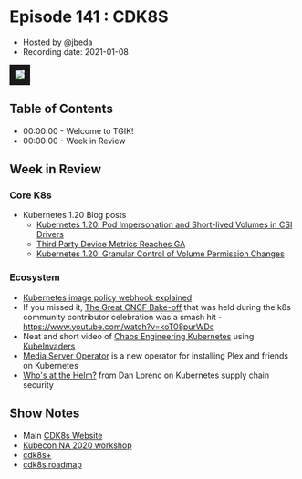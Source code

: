 # Episode 141 : CDK8S

- Hosted by @jbeda
- Recording date: 2021-01-08

<!--- Thumbnailed embed of the video, n8Xo_ghCIOSY is the video id from the youtube url --->

<a href="https://www.youtube.com/watch?v=gSjMYDBb5Mc" target="_blank"><img src="https://i.ytimg.com/vi/gSjMYDBb5Mc/maxresdefault.jpg" border="10" /></a>

## Table of Contents

- 00:00:00 - Welcome to TGIK!
- 00:00:00 - Week in Review

## Week in Review

### Core K8s

* Kubernetes 1.20 Blog posts
    * [Kubernetes 1.20: Pod Impersonation and Short-lived Volumes in CSI Drivers](https://kubernetes.io/blog/2020/12/18/kubernetes-1.20-pod-impersonation-short-lived-volumes-in-csi/)
    * [Third Party Device Metrics Reaches GA](https://kubernetes.io/blog/2020/12/16/third-party-device-metrics-reaches-ga/)
    * [Kubernetes 1.20: Granular Control of Volume Permission Changes](https://kubernetes.io/blog/2020/12/14/kubernetes-release-1.20-fsgroupchangepolicy-fsgrouppolicy/)

### Ecosystem

* [Kubernetes image policy webhook explained](https://itnext.io/kubernetes-image-policy-webhook-explained-ac1063d3ea97)
* If you missed it, [The Great CNCF Bake-off](https://www.youtube.com/watch?v=koT08purWDc) that was held during the k8s community contributor celebration was a smash hit - https://www.youtube.com/watch?v=koT08purWDc
* Neat and short video of [Chaos Engineering Kubernetes](https://www.youtube.com/watch?v=IfCgsoX3zW4&feature=emb_title) using [KubeInvaders](https://github.com/lucky-sideburn/KubeInvaders)
* [Media Server Operator](https://github.com/kubealex/k8s-mediaserver-operator) is a new operator for installing Plex and friends on Kubernetes
* [Who's at the Helm?](https://dlorenc.medium.com/whos-at-the-helm-1101c37bf0f1) from Dan Lorenc on Kubernetes supply chain security

## Show Notes
* Main [CDK8s Website](https://cdk8s.io)
* [Kubecon NA 2020 workshop](https://www.youtube.com/watch?v=uPabHf5jMcs)
* [cdk8s+](https://cdk8s.io/docs/latest/plus/)
* [cdk8s roadmap](https://github.com/awslabs/cdk8s/projects/1)
